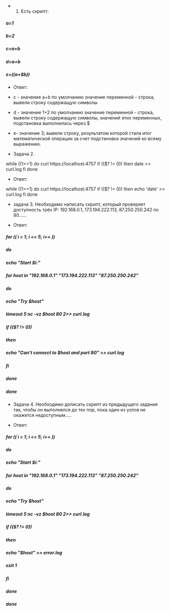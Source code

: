 * 1. Есть скрипт:

##### a=1
##### b=2
##### c=a+b
##### d=$a+$b
##### e=$(($a+$b))

* Ответ: 
+ с - значение a+b по умолчанию значение переменной - строка, вывели строку содержащую символы

+ d - значение 1+2 по умолчанию значение переменной - строка, вывели строку содержащую символы, значений этих переменных, подстановка выполнилась через $

+ е- значение 3; вывели строку, результатом которой стала итог математической операции за счет подстановка значений ко всему выражению.

* Задача 2.

while ((1==1)
do
	curl https://localhost:4757
	if (($? != 0))
	then
		date >> curl.log
	fi
done


* Ответ:

while ((1==1)
do
	curl https://localhost:4757
	if (($? != 0))
	then
		echo 'date' >> curl.log
	fi
done

* задача 3. Необходимо написать скрипт, который проверяет доступность трёх IP: 192.168.0.1, 173.194.222.113, 87.250.250.242 по 80......

* Ответ:
##### for (( i = 1; i <= 5; i++ ))
##### do
#####	echo "Start $i:"
##### for host in "192.168.0.1" "173.194.222.113" "87.250.250.242"
##### do
#####	echo "Try $host"
#####	timeout 5 nc -vz $host 80 2>> curl.log
#####	if (($? != 0))
#####	then
#####		echo "Can't connect to $host and port 80" >> curl.log
#####	fi
##### done
##### done

* Задача 4. Необходимо дописать скрипт из предыдущего задания так, чтобы он выполнялся до тех пор, пока один из узлов не окажется недоступным.....

* Ответ: 
##### for (( i = 1; i <= 5; i++ ))
##### do
#####	echo "Start $i:"
##### for host in "192.168.0.1" "173.194.222.113" "87.250.250.242"
##### do
#####	echo "Try $host"
#####	timeout 5 nc -vz $host 80 2>> curl.log
#####	if (($? != 0))
#####	then
#####		echo "$host" >> error.log
#####		exit 1
#####	fi
##### done
##### done



